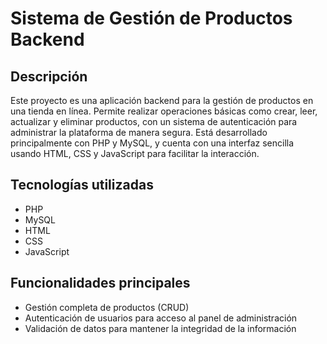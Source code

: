 # Sistema de Gestión de Productos Backend

## Descripción

Este proyecto es una aplicación backend para la gestión de productos en una tienda en línea. Permite realizar operaciones básicas como crear, leer, actualizar y eliminar productos, con un sistema de autenticación para administrar la plataforma de manera segura.
Está desarrollado principalmente con PHP y MySQL, y cuenta con una interfaz sencilla usando HTML, CSS y JavaScript para facilitar la interacción.

## Tecnologías utilizadas

- PHP
- MySQL
- HTML
- CSS
- JavaScript

## Funcionalidades principales

- Gestión completa de productos (CRUD)
- Autenticación de usuarios para acceso al panel de administración
- Validación de datos para mantener la integridad de la información

